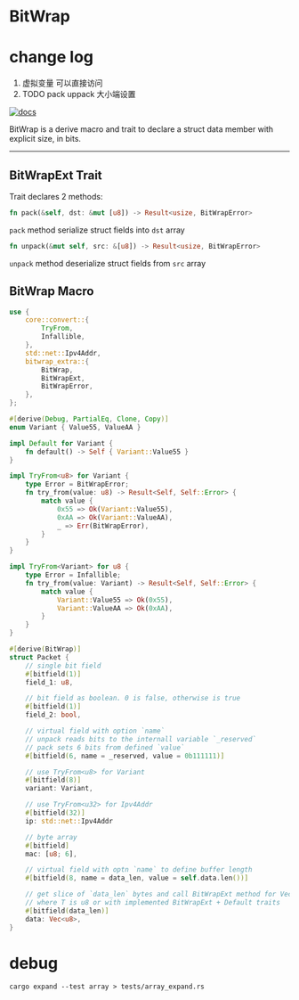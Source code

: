 # BitWrap

# change log 
1. 虚拟变量 可以直接访问
2. TODO pack uppack 大小端设置

[![docs](https://docs.rs/bitwrap/badge.svg)](https://docs.rs/bitwrap)

BitWrap is a derive macro and trait to declare a struct data member
with explicit size, in bits.

---

## BitWrapExt Trait

Trait declares 2 methods:

```rust
fn pack(&self, dst: &mut [u8]) -> Result<usize, BitWrapError>
```

`pack` method serialize struct fields into `dst` array

```rust
fn unpack(&mut self, src: &[u8]) -> Result<usize, BitWrapError>
```

`unpack` method deserialize struct fields from `src` array

## BitWrap Macro

```rust
use {
    core::convert::{
        TryFrom,
        Infallible,
    },
    std::net::Ipv4Addr,
    bitwrap_extra::{
        BitWrap,
        BitWrapExt,
        BitWrapError,
    },
};

#[derive(Debug, PartialEq, Clone, Copy)]
enum Variant { Value55, ValueAA }

impl Default for Variant {
    fn default() -> Self { Variant::Value55 }
}

impl TryFrom<u8> for Variant {
    type Error = BitWrapError;
    fn try_from(value: u8) -> Result<Self, Self::Error> {
        match value {
            0x55 => Ok(Variant::Value55),
            0xAA => Ok(Variant::ValueAA),
            _ => Err(BitWrapError),
        }
    }
}

impl TryFrom<Variant> for u8 {
    type Error = Infallible;
    fn try_from(value: Variant) -> Result<Self, Self::Error> {
        match value {
            Variant::Value55 => Ok(0x55),
            Variant::ValueAA => Ok(0xAA),
        }
    }
}

#[derive(BitWrap)]
struct Packet {
    // single bit field
    #[bitfield(1)]
    field_1: u8,

    // bit field as boolean. 0 is false, otherwise is true
    #[bitfield(1)]
    field_2: bool,

    // virtual field with option `name`
    // unpack reads bits to the internall variable `_reserved`
    // pack sets 6 bits from defined `value`
    #[bitfield(6, name = _reserved, value = 0b111111)]

    // use TryFrom<u8> for Variant
    #[bitfield(8)]
    variant: Variant,

    // use TryFrom<u32> for Ipv4Addr
    #[bitfield(32)]
    ip: std::net::Ipv4Addr

    // byte array
    #[bitfield]
    mac: [u8; 6],

    // virtual field with optn `name` to define buffer length
    #[bitfield(8, name = data_len, value = self.data.len())]

    // get slice of `data_len` bytes and call BitWrapExt method for Vec<T>
    // where T is u8 or with implemented BitWrapExt + Default traits
    #[bitfield(data_len)]
    data: Vec<u8>,
}
```

# debug
```
cargo expand --test array > tests/array_expand.rs
```
